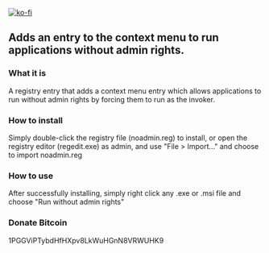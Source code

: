[![ko-fi](https://www.ko-fi.com/img/githubbutton_sm.svg)](https://ko-fi.com/W7W215OZB)

## Adds an entry to the context menu to run applications without admin rights.

### What it is
A registry entry that adds a context menu entry which allows applications to run without admin rights by forcing them to run as the invoker.

### How to install
Simply double-click the registry file (noadmin.reg) to install, or open the registry editor (regedit.exe) as admin, and use "File > Import..." and choose to import noadmin.reg

### How to use
After successfully installing, simply right click any .exe or .msi file and choose "Run without admin rights"

### Donate Bitcoin
1PGGViPTybdHfHXpv8LkWuHGnN8VRWUHK9
